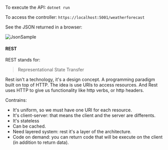 

To execute the API:
```dotnet run```

To access the controller:
```https://localhost:5001/weatherforecast```

See the JSON returned in a browser:

![JsonSample](ReturnedJson.JPG)

#### REST

REST stands for: 
> Representational State Transfer

Rest isn't a technology, it's a design concept. A programming paradigm built on top of HTTP. The idea is use URIs to access resources. And Rest uses HTTP to give us functionality like http verbs, or http headers.

Contrains:
 * It's uniform, so we must have one URI for each resource.
 * It's client-server: that means the client and the server are differents.
 * It's stateless
 * Can be cached.
 * Need layered system: rest it's a layer of the architecture.
 * Code on demand: you can return code that will be execute on the client (in addition to return data).